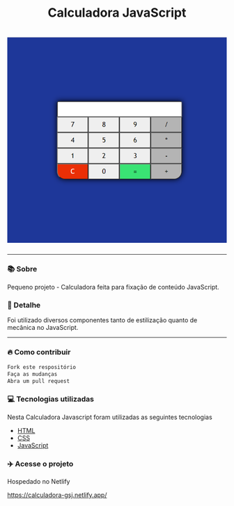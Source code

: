 <h1 align="center">Calculadora JavaScript</h1>
<h1 align="center"><img src="img/calc.PNG"></h1>

<hr>

### 📚 Sobre

Pequeno projeto - Calculadora feita para fixação de conteúdo JavaScript.

### 🎨 Detalhe

Foi utilizado diversos componentes tanto de estilização quanto de mecânica no JavaScript.

<hr>

### 🔥 Como contribuir

```
Fork este respositório
Faça as mudanças
Abra um pull request
```

### 💻 Tecnologias utilizadas

Nesta Calculadora Javascript foram utilizadas as seguintes tecnologias

- [HTML](https://www.w3schools.com/html/)
- [CSS](https://www.w3schools.com/css/)
- [JavaScript](https://www.w3schools.com/js/)

### :airplane: Acesse o projeto

Hospedado no Netlify

https://calculadora-gsj.netlify.app/

